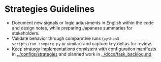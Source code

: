 # Strategies Guidelines

- Document new signals or logic adjustments in English within the code and design notes, while preparing Japanese summaries for stakeholders.
- Validate behavior through comparative runs (`python3 scripts/run_compare.py` or similar) and capture key deltas for review.
- Keep strategy implementations consistent with configuration manifests in [../configs/strategies](../configs/strategies) and planned work in [../docs/task_backlog.md](../docs/task_backlog.md).
